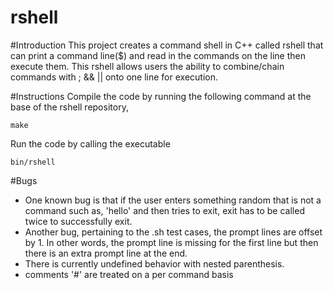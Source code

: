 # rshell

#Introduction
This project creates a command shell in C++ called rshell that can print a command line($) and read in the commands on the line then 
execute them. This rshell allows users the ability to combine/chain commands with ; && || onto one line for execution. 

#Instructions
Compile the code by running the following command at the base of the rshell repository,
````
make
````
Run the code by calling the executable
````
bin/rshell
````

#Bugs
- One known bug is that if the user enters something random that is not a command such as, 'hello' and then tries to exit, exit has to
be called twice to successfully exit.
- Another bug, pertaining to the .sh test cases, the prompt lines are offset by 1. In other words, the prompt line is missing for
the first line but then there is an extra prompt line at the end.
- There is currently undefined behavior with nested parenthesis.
- comments '#' are treated on a per command basis
